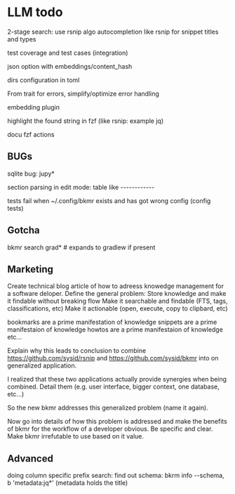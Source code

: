 # LLM todo

2-stage search: use rsnip algo
autocompletion like rsnip for snippet titles and types

test coverage and test cases (integration)

json option with embeddings/content_hash

dirs configuration in toml

From trait for errors, simplify/optimize error handling

embedding plugin

highlight the found string in fzf (like rsnip: example jq)

docu fzf actions



## BUGs
sqlite bug: jupy*

section parsing in edit mode: table like ------------

tests fail when ~/.config/bkmr exists and has got wrong config (config tests)


## Gotcha
bkmr search grad*  # expands to gradlew if present

## Marketing
Create technical blog article of how to adreess knowedge management for a software deloper.
Define the general problem:
Store knowledge and make it findable without breaking flow
Make it searchable and findable (FTS, tags, classifications, etc)
Make it actionable (open, execute, copy to clipbard, etc)

bookmarks are a prime manifestation of knowledge
snippets are a prime manifestaion of knowledge
howtos are a prime manifestaion of knowledge
etc...

Explain why this leads to conclusion to combine https://github.com/sysid/rsnip and https://github.com/sysid/bkmr into on
generalized application.

I realized that these two applications actually provide synergies when being combined. Detail them (e.g. user interface,
bigger context, one database, etc...)

So the new bkmr addresses this generalized problem (name it again).

Now go into details of how this problem is addressed and make the benefits of bkmr for the workflow of a developer
obvious. Be specific and clear. Make bkmr irrefutable to use based on it value.


## Advanced
doing column specific prefix search: find out schema: bkrm info --schema, b 'metadata:jq*' (metadata holds the title)

